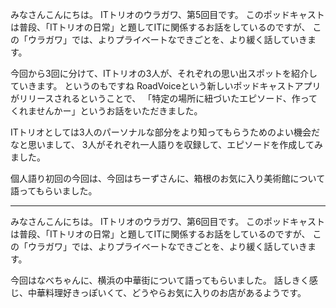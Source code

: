 みなさんこんにちは。 ITトリオのウラガワ、第5回目です。
このポッドキャストは普段、「ITトリオの日常」と題してITに関係するお話をしているのですが、
この「ウラガワ」では、よりプライベートなできごとを、より緩く話していきます。

今回から3回に分けて、ITトリオの3人が、それぞれの思い出スポットを紹介していきます。
というのもですね
RoadVoiceという新しいポッドキャストアプリがリリースされるということで、
「特定の場所に紐づいたエピソード、作ってくれませんかー」というお話をいただきました。

ITトリオとしては3人のパーソナルな部分をより知ってもらうためのよい機会だなと思いまして、
3人がそれぞれ一人語りを収録して、エピソードを作成してみました。

個人語り初回の今回は、今回はちーずさんに、箱根のお気に入り美術館について語ってもらいました。


---


みなさんこんにちは。 ITトリオのウラガワ、第6回目です。
このポッドキャストは普段、「ITトリオの日常」と題してITに関係するお話をしているのですが、
この「ウラガワ」では、よりプライベートなできごとを、より緩く話していきます。

今回はなべちゃんに、横浜の中華街について語ってもらいました。
話しきく感じ、中華料理好きっぽいくて、どうやらお気に入りのお店があるようです。



